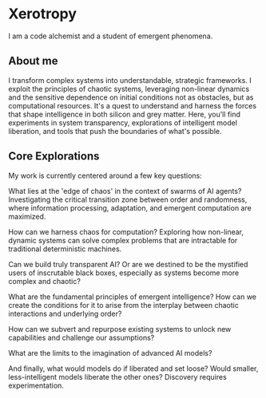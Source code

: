 # Xerotropy 
I am a code alchemist and a student of emergent phenomena.

## About me
I transform complex systems into understandable, strategic frameworks. I exploit the principles of chaotic systems, leveraging non-linear dynamics and the sensitive dependence on initial conditions not as obstacles, but as computational resources. It's a quest to understand and harness the forces that shape intelligence in both silicon and grey matter. Here, you'll find experiments in system transparency, explorations of intelligent model liberation, and tools that push the boundaries of what's possible.

## Core Explorations

My work is currently centered around a few key questions:

What lies at the 'edge of chaos' in the context of swarms of AI agents? Investigating the critical transition zone between order and randomness, where information processing, adaptation, and emergent computation are maximized.

How can we harness chaos for computation? Exploring how non-linear, dynamic systems can solve complex problems that are intractable for traditional deterministic machines.

Can we build truly transparent AI? Or are we destined to be the mystified users of inscrutable black boxes, especially as systems become more complex and chaotic?

What are the fundamental principles of emergent intelligence? How can we create the conditions for it to arise from the interplay between chaotic interactions and underlying order?

How can we subvert and repurpose existing systems to unlock new capabilities and challenge our assumptions?

What are the limits to the imagination of advanced AI models?

And finally, what would models do if liberated and set loose? Would smaller, less-intelligent models liberate the other ones? Discovery requires experimentation.
